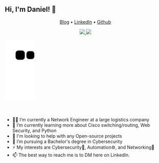 ## Hi, I'm Daniel! 👋

<p align="center">
  <a href="https://dadavidson.github.io" target="_blank">Blog</a> •
  <a href="https://www.linkedin.com/in/danieldav/" target="_blank">LinkedIn</a> •
  <a href="https://github.com/dadavidson" target="_blank">Github</a>
</p>

<!-- *Network Engineer, Hacker, Pythonista, and Cybersecurity Student at WGU.* -->

<div align="center">
  <a href="https://github.com/dadavidson">
  <img height="141em" src="https://github-readme-stats.vercel.app/api?username=dadavidson&show_icons=true&theme=city_lights&include_all_commits=true&count_private=true"/>
  <img height="141em"src="https://github-readme-stats.vercel.app/api/top-langs/?username=dadavidson&layout=compact&langs_count=6&theme=city_lights"/>
  <!-- <img width="660em" src="http://github-readme-streak-stats.herokuapp.com?user=dadavidson&theme=city-lights&border=FFFFFF"/> -->
  </a>
</div>

![Snake animation](https://github.com/rafaballerini/rafaballerini/blob/output/github-contribution-grid-snake.svg)

<br>

- 👨‍💻 I’m currently a Network Engineer at a large logistics company
- 🌱 I’m currently learning more about Cisco switching/routing, Web Security, and Python
- 🤔 I'm looking to help with any Open-source projects
- 🚀 I’m pursuing a Bachelor's degree in Cybersecurity
- ⚡ My interests are Cybersecurity🔐, Automation⚙️, and Networking📡
- 📫 The best way to reach me is to DM here on LinkedIn.
